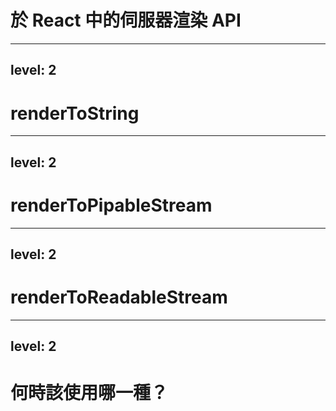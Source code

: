 # 於 React 中的伺服器渲染 API

---
level: 2
---

# renderToString

---
level: 2
---

# renderToPipableStream

---
level: 2
---

# renderToReadableStream

---
level: 2
---

# 何時該使用哪一種？